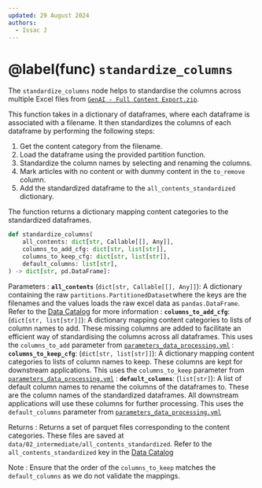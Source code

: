 ```yaml
---
updated: 29 August 2024
authors:
  - Issac J
---
```


# @label(func) `standardize_columns`

The `standardize_columns` node helps to standardise the columns across multiple Excel files from [`GenAI - Full Content Export.zip`](https://drive.google.com/file/d/1auKR6zHlxFz7fmkci2BUimYEjW4lotlU/view).

This function takes in a dictionary of dataframes, where each dataframe is associated with a filename. It then standardizes the columns of each dataframe by performing the following steps:

1. Get the content category from the filename.
2. Load the dataframe using the provided partition function.
3. Standardize the column names by selecting and renaming the columns.
4. Mark articles with no content or with dummy content in the `to_remove` column.
5. Add the standardized dataframe to the `all_contents_standardized` dictionary.

The function returns a dictionary mapping content categories to the standardized dataframes.

```python
def standardize_columns(
    all_contents: dict[str, Callable[[], Any]],
    columns_to_add_cfg: dict[str, list[str]],
    columns_to_keep_cfg: dict[str, list[str]],
    default_columns: list[str],
) -> dict[str, pd.DataFrame]:
```

Parameters
: **`all_contents`** (`dict[str, Callable[[], Any]]`): 
    A dictionary containing the raw `partitions.PartitionedDataset`where the keys are the filenames and the values loads the raw excel data as `pandas.DataFrame`. 
    Refer to the [Data Catalog](https://github.com/Synapxe-DNA/healthhub-content-optimization/blob/main/content-optimization/conf/base/catalog.yml) for more information
: **`columns_to_add_cfg`**: (`dict[str, list[str]]`):
    A dictionary mapping content categories to lists of column names to add. These missing columns are added to facilitate an efficient way of standardising the columns across all dataframes. 
    This uses the `columns_to_add` parameter from [`parameters_data_processing.yml`](https://github.com/Synapxe-DNA/healthhub-content-optimization/blob/main/content-optimization/conf/base/parameters_data_processing.yml)
: **`columns_to_keep_cfg`**: (`dict[str, list[str]]`):
    A dictionary mapping content categories to lists of column names to keep. These columns are kept for downstream applications.
    This uses the `columns_to_keep` parameter from [`parameters_data_processing.yml`](https://github.com/Synapxe-DNA/healthhub-content-optimization/blob/main/content-optimization/conf/base/parameters_data_processing.yml)
: **`default_columns`**: (`list[str]`):
    A list of default column names to rename the columns of the dataframes to. These are the column names of the standardized dataframes. All downstream applications will use these columns for further processing.
    This uses the `default_columns` parameter from [`parameters_data_processing.yml`](https://github.com/Synapxe-DNA/healthhub-content-optimization/blob/main/content-optimization/conf/base/parameters_data_processing.yml)

Returns
: Returns a set of parquet files corresponding to the content categories. These files are saved at `data/02_intermediate/all_contents_standardized`. Refer to the `all_contents_standardized` key in the [Data Catalog](https://github.com/Synapxe-DNA/healthhub-content-optimization/blob/main/content-optimization/conf/base/catalog.yml)
    
Note
: Ensure that the order of the `columns_to_keep` matches the `default_columns` as we do not validate the mappings.

